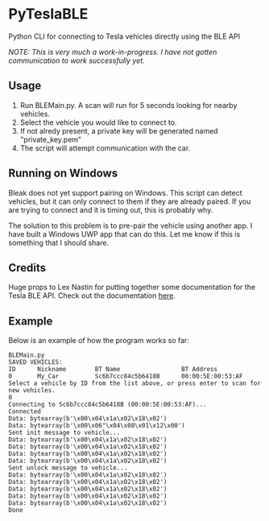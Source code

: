 # PyTeslaBLE
Python CLI for connecting to Tesla vehicles directly using the BLE API

*NOTE: This is very much a work-in-progress. I have not gotten communication to work successfully yet.*


## Usage
1. Run BLEMain.py. A scan will run for 5 seconds looking for nearby vehicles.
2. Select the vehicle you would like to connect to.
3. If not alredy present, a private key will be generated named "private_key.pem"
4. The script will attempt communication with the car.

## Running on Windows
Bleak does not yet support pairing on Windows. This script can detect vehicles, but it can only connect to them if they are already paired. If you are trying to connect and it is timing out, this is probably why.

The solution to this problem is to pre-pair the vehicle using another app. I have built a Windows UWP app that can do this. Let me know if this is something that I should share.

## Credits
Huge props to Lex Nastin for putting together some documentation for the Tesla BLE API. Check out the documentation [here](https://teslabtapi.lexnastin.com/).


## Example
Below is an example of how the program works so far:
```
BLEMain.py
SAVED VEHICLES:
ID      Nickname        BT Name                 BT Address
0       My_Car          Sc6b7ccc84c5b6418B      00:00:5E:00:53:AF
Select a vehicle by ID from the list above, or press enter to scan for new vehicles.
0
Connecting to Sc6b7ccc84c5b6418B (00:00:5E:00:53:AF)...
Connected
Data: bytearray(b'\x00\x04\x1a\x02\x18\x02')
Data: bytearray(b'\x00\x06"\x04\x08\x01\x12\x00')
Sent init message to vehicle...
Data: bytearray(b'\x00\x04\x1a\x02\x18\x02')
Data: bytearray(b'\x00\x04\x1a\x02\x18\x02')
Data: bytearray(b'\x00\x04\x1a\x02\x18\x02')
Data: bytearray(b'\x00\x04\x1a\x02\x18\x02')
Sent unlock message to vehicle...
Data: bytearray(b'\x00\x04\x1a\x02\x18\x02')
Data: bytearray(b'\x00\x04\x1a\x02\x18\x02')
Data: bytearray(b'\x00\x04\x1a\x02\x18\x02')
Data: bytearray(b'\x00\x04\x1a\x02\x18\x02')
Data: bytearray(b'\x00\x04\x1a\x02\x18\x02')
Done
```